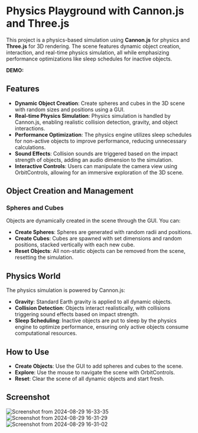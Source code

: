 # Physics Playground with Cannon.js and Three.js

This project is a physics-based simulation using **Cannon.js** for physics and **Three.js** for 3D rendering. The scene features dynamic object creation, interaction, and real-time physics simulation, all while emphasizing performance optimizations like sleep schedules for inactive objects.

**DEMO:** 

## Features

- **Dynamic Object Creation**: Create spheres and cubes in the 3D scene with random sizes and positions using a GUI.
- **Real-time Physics Simulation**: Physics simulation is handled by Cannon.js, enabling realistic collision detection, gravity, and object interactions.
- **Performance Optimization**: The physics engine utilizes sleep schedules for non-active objects to improve performance, reducing unnecessary calculations.
- **Sound Effects**: Collision sounds are triggered based on the impact strength of objects, adding an audio dimension to the simulation.
- **Interactive Controls**: Users can manipulate the camera view using OrbitControls, allowing for an immersive exploration of the 3D scene.

## Object Creation and Management

### Spheres and Cubes

Objects are dynamically created in the scene through the GUI. You can:

- **Create Spheres**: Spheres are generated with random radii and positions.
- **Create Cubes**: Cubes are spawned with set dimensions and random positions, stacked vertically with each new cube.
- **Reset Objects**: All non-static objects can be removed from the scene, resetting the simulation.

## Physics World

The physics simulation is powered by Cannon.js:

- **Gravity**: Standard Earth gravity is applied to all dynamic objects.
- **Collision Detection**: Objects interact realistically, with collisions triggering sound effects based on impact strength.
- **Sleep Scheduling**: Inactive objects are put to sleep by the physics engine to optimize performance, ensuring only active objects consume computational resources.

## How to Use

- **Create Objects**: Use the GUI to add spheres and cubes to the scene.
- **Explore**: Use the mouse to navigate the scene with OrbitControls.
- **Reset**: Clear the scene of all dynamic objects and start fresh.

## Screenshot
![Screenshot from 2024-08-29 16-33-35](https://github.com/user-attachments/assets/59692a26-aa89-4d7a-ac30-73e272587d07)
![Screenshot from 2024-08-29 16-31-29](https://github.com/user-attachments/assets/3f7b0fd2-879e-49e5-8c1f-7b24662afbab)
![Screenshot from 2024-08-29 16-31-02](https://github.com/user-attachments/assets/f562f296-5479-4239-b5dd-cec9a8ef49f6)
